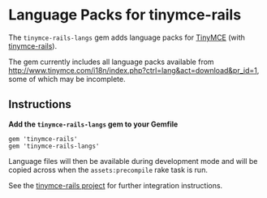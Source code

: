 Language Packs for tinymce-rails
================================

The `tinymce-rails-langs` gem adds language packs for [TinyMCE](http://www.tinymce.com/) (with [tinymce-rails](https://github.com/spohlenz/tinymce-rails)).

The gem currently includes all language packs available from http://www.tinymce.com/i18n/index.php?ctrl=lang&act=download&pr_id=1, some of which may be incomplete.


Instructions
------------

**Add the `tinymce-rails-langs` gem to your Gemfile**

    gem 'tinymce-rails'
    gem 'tinymce-rails-langs'

Language files will then be available during development mode and will be copied across when the `assets:precompile` rake task is run.

See the [tinymce-rails project](https://github.com/spohlenz/tinymce-rails) for further integration instructions.
